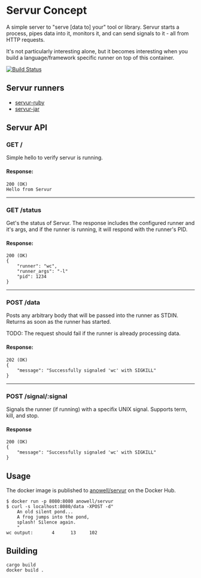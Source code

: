 # Servur Concept
A simple server to "serve [data to] your" tool or library. Servur starts a process, pipes data into it, monitors it, and can send signals to it - all from HTTP requests.

It's not particularly interesting alone, but it becomes interesting when you build a language/framework specific runner on top of this container.

[![Build Status](https://travis-ci.org/anowell/servur.svg)](https://travis-ci.org/anowell/servur)

## Servur runners
- [servur-ruby](https://github.com/anowell/servur-ruby)
- [servur-jar](https://github.com/anowell/servur-jar)

## Servur API

### GET /
Simple hello to verify servur is running.

#### Response:

    200 (OK)
    Hello from Servur

----------

### GET /status
Get's the status of Servur. The response includes the configured runner and it's args, and if the runner is running, it will respond with the runner's PID.

#### Response:

    200 (OK)
    {
        "runner": "wc",
        "runner_args": "-l"
        "pid": 1234
    }

----------

### POST /data
Posts any arbitrary body that will be passed into the runner as STDIN. Returns as soon as the runner has started.

TODO: The request should fail if the runner is already processing data.

#### Response:

    202 (OK)
    {
        "message": "Successfully signaled 'wc' with SIGKILL"
    }

----------

### POST /signal/:signal
Signals the runner (if running) with a specifix UNIX signal. Supports term, kill, and stop.

#### Response

    200 (OK)
    {
        "message": "Successfully signaled 'wc' with SIGKILL"
    }


## Usage
The docker image is published to [anowell/servur](https://registry.hub.docker.com/u/anowell/servur/) on the Docker Hub.

    $ docker run -p 8080:8080 anowell/servur
    $ curl -s localhost:8080/data -XPOST -d"
        An old silent pond...
        A frog jumps into the pond,
        splash! Silence again.
        "
    wc output:       4      13     102

## Building

    cargo build
    docker build .

